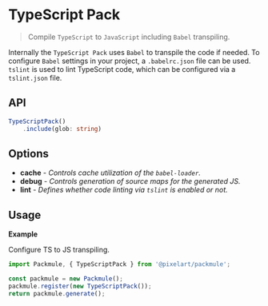 # TypeScript Pack
> Compile `TypeScript` to `JavaScript` including `Babel` transpiling.

Internally the `TypeScript Pack` uses `Babel` to transpile the code if needed.
To configure `Babel` settings in your project, a `.babelrc.json` file can be used.
`tslint` is used to lint TypeScript code, which can be configured via a `tslint.json` file.

## API
```ts
TypeScriptPack()
    .include(glob: string)
```

## Options
* **cache** - *Controls cache utilization of the `babel-loader`.*
* **debug** - *Controls generation of source maps for the generated JS.*
* **lint** - *Defines whether code linting via `tslint` is enabled or not.*

## Usage

**Example**

Configure TS to JS transpiling.

```ts
import Packmule, { TypeScriptPack } from '@pixelart/packmule';

const packmule = new Packmule();
packmule.register(new TypeScriptPack());
return packmule.generate();
```
